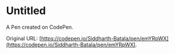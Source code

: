 # Untitled

A Pen created on CodePen.

Original URL: [https://codepen.io/Siddharth-Batala/pen/emYRpWX](https://codepen.io/Siddharth-Batala/pen/emYRpWX).

